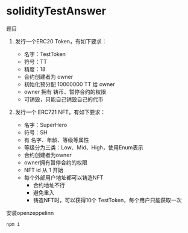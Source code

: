 # solidityTestAnswer

题目
1. 发行一个ERC20 Token，有如下要求：

    * 名字：TestToken
    * 符号：TT
    * 精度：18
    * 合约创建者为 owner 
    * 初始化预分配 10000000 TT 给 owner
    * owner 拥有 铸币、暂停合约的权限
    * 可销毁，只能自己销毁自己的代币
2. 发行一个 ERC721 NFT，有如下要求：
    * 名字：SuperHero
    * 符号：SH
    * 有 名字、年龄、等级等属性
    * 等级分为三类：Low、Mid、High，使用Enum表示
    * 合约创建者为owner
    * owner拥有暂停合约的权限
    * NFT id 从 1 开始
    * 每个外部用户地址都可以铸造NFT
        * 合约地址不行
        * 避免重入
        * 铸造NFT时，可以获得10个 TestToken，每个用户只能获取一次


安装openzeppelinn
```
npm i
```
